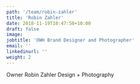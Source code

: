 ```yaml
---
path: '/team/robin-zahler'
title: 'Robin Zahler'
date: 2018-11-19T10:47:58+10:00
draft: false
image: 
jobtitle: 'OWH Brand Designer and Photographer'
email: ''
linkedinurl: ''
weight: 2
---
```

Owner Robin Zahler Design + Photography